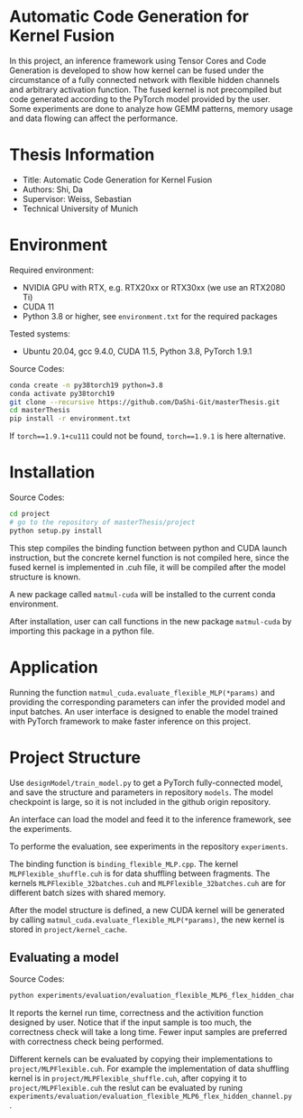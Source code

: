 Automatic Code Generation for Kernel Fusion
===
In this project, an inference framework using Tensor Cores and Code Generation is developed to show how kernel can be fused under the circumstance of a fully connected network with flexible hidden channels and arbitrary activation function. The fused kernel is not precompiled but code generated according to the PyTorch model provided by the user. Some experiments are done to analyze how GEMM patterns, memory usage and data flowing can affect the performance. 
# Thesis Information
- Title:  Automatic Code Generation for Kernel Fusion
- Authors:  Shi, Da
- Supervisor: Weiss, Sebastian
- Technical University of Munich

# Environment
Required environment:
 - NVIDIA GPU with RTX, e.g. RTX20xx or RTX30xx (we use an RTX2080 Ti)
 - CUDA 11
 - Python 3.8 or higher, see `environment.txt` for the required packages

Tested systems:
- Ubuntu 20.04, gcc 9.4.0, CUDA 11.5, Python 3.8, PyTorch 1.9.1

Source Codes:
```sh
conda create -n py38torch19 python=3.8
conda activate py38torch19
git clone --recursive https://github.com/DaShi-Git/masterThesis.git
cd masterThesis
pip install -r environment.txt

```
If `torch==1.9.1+cu111` could not be found, `torch==1.9.1` is here alternative.
# Installation
Source Codes:
```sh
cd project
# go to the repository of masterThesis/project
python setup.py install

```
This step compiles the binding function between python and CUDA launch instruction, but the concrete kernel function is not compiled here, since the fused kernel is implemented in .cuh file, it will be compiled after the model structure is known.

A new package called `matmul-cuda` will be installed to the current conda environment.

After installation, user can call functions in the new package `matmul-cuda` by importing this package in a python file.
# Application
Running the function `matmul_cuda.evaluate_flexible_MLP(*params)` and providing the corresponding parameters can infer the provided model and input batches. An user interface is designed to enable the model trained with PyTorch framework to make faster inference on this project.

# Project Structure
Use `designModel/train_model.py` to get a PyTorch fully-connected model, and save the structure and parameters in repository `models`. The model checkpoint is large, so it is not included in the github origin repository.

An interface can load the model and feed it to the inference framework, see the experiments.

To performe the evaluation, see experiments in the repository `experiments`.

The binding function is `binding_flexible_MLP.cpp`. The kernel `MLPFlexible_shuffle.cuh` is for data shuffling between fragments. The kernels `MLPFlexible_32batches.cuh` and `MLPFlexible_32batches.cuh` are for different batch sizes with shared memory.

After the model structure is defined, a new CUDA kernel will be generated by calling `matmul_cuda.evaluate_flexible_MLP(*params)`, the new kernel is stored in `project/kernel_cache`.

## Evaluating a model
Source Codes:
```sh
python experiments/evaluation/evaluation_flexible_MLP6_flex_hidden_channel.py

```
It reports the kernel run time, correctness and the activition function designed by user. Notice that if the input sample is too much, the correctness check will take a long time. Fewer input samples are preferred with correctness check being performed.

Different kernels can be evaluated by copying their implementations to `project/MLPFlexible.cuh`. For example the implementation of data shuffling kernel is in `project/MLPFlexible_shuffle.cuh`, after copying it to `project/MLPFlexible.cuh` the reslut can be evaluated by runing `experiments/evaluation/evaluation_flexible_MLP6_flex_hidden_channel.py`.



